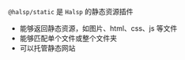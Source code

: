 <!--intro-->

`@halsp/static` 是 `Halsp` 的静态资源插件

- 能够返回静态资源，如图片、html、css、js 等文件
- 能够匹配单个文件或整个文件夹
- 可以托管静态网站

<!--intro-end-->

<!--install-->
